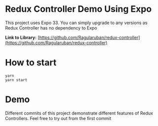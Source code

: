 # Redux Controller Demo Using Expo
This project uses Expo 33. You can simply upgrade to any versions as Redux Controller has no dependency to Expo

**Link to Library:**
[https://github.com/Ragularuban/redux-controller](https://github.com/Ragularuban/redux-controller)

# How to start
```
yarn
yarn start
```

# Demo
Different commits of this project demonstrate different features of Redux Controllers. Feel free to try out from the first commit
